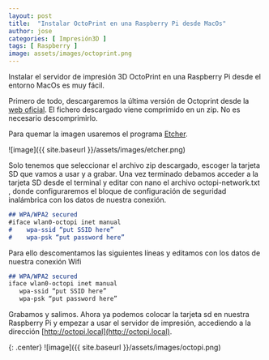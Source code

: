 ```yaml
---
layout: post
title:  "Instalar OctoPrint en una Raspberry Pi desde MacOs"
author: jose
categories: [ Impresión3D ]
tags: [ Raspberry ]
image: assets/images/octoprint.png
---
```


Instalar el servidor de impresión 3D OctoPrint en una Raspberry Pi desde el entorno MacOs es muy fácil.

Primero de todo, descargaremos la última versión de Octoprint desde la [web oficial](https://octoprint.org/download/). El fichero descargado viene comprimido en un zip. No es necesario descomprimirlo.

Para quemar la imagen usaremos el programa [Etcher](https://etcher.io/). 



![image]({{ site.baseurl }}/assets/images/etcher.png)

Solo tenemos que seleccionar el archivo zip descargado, escoger la tarjeta SD que vamos a usar y a grabar. Una vez terminado debamos acceder a la tarjeta SD desde el terminal y editar con nano el archivo octopi-network.txt , donde configuraremos el bloque de configuración de seguridad inalámbrica con los datos de nuestra conexión.

```md
## WPA/WPA2 secured
#iface wlan0-octopi inet manual
#    wpa-ssid “put SSID here”
#    wpa-psk “put password here”
```

Para ello descomentamos las siguientes líneas y editamos con los datos de nuestra conexión Wifi

```md
## WPA/WPA2 secured
iface wlan0-octopi inet manual
   wpa-ssid “put SSID here”
   wpa-psk “put password here”
```
Grabamos y salimos. Ahora ya podemos colocar la tarjeta sd en nuestra Raspberry Pi y empezar a usar el servidor de impresión, accediendo a la dirección [http://octopi.local](http://octopi.local).

{: .center}
![image]({{ site.baseurl }}/assets/images/octopi.png)


